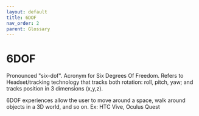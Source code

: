 ```yaml
---
layout: default
title: 6DOF
nav_order: 2
parent: Glossary
---
```

# 6DOF
Pronounced "six-dof".
Acronym for Six Degrees Of Freedom.
Refers to Headset/tracking technology that tracks both rotation: roll, pitch, yaw; and tracks position in 3 dimensions (x,y,z).

6DOF experiences allow the user to move around a space, walk around objects in a 3D world, and so on.  Ex: HTC Vive, Oculus Quest